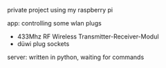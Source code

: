 private project using my raspberry pi

app: controlling some wlan plugs

- 433Mhz RF Wireless Transmitter-Receiver-Modul
- düwi plug sockets

server: written in python, waiting for commands 

